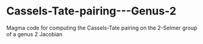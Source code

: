 # Cassels-Tate-pairing---Genus-2
Magma code for computing the Cassels-Tate pairing on the 2-Selmer group of a genus 2 Jacobian
